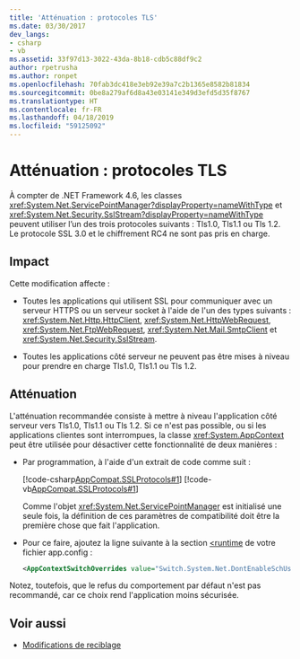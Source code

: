 ```yaml
---
title: 'Atténuation : protocoles TLS'
ms.date: 03/30/2017
dev_langs:
- csharp
- vb
ms.assetid: 33f97d13-3022-43da-8b18-cdb5c88df9c2
author: rpetrusha
ms.author: ronpet
ms.openlocfilehash: 70fab3dc418e3eb92e39a7c2b1365e8582b81834
ms.sourcegitcommit: 0be8a279af6d8a43e03141e349d3efd5d35f8767
ms.translationtype: HT
ms.contentlocale: fr-FR
ms.lasthandoff: 04/18/2019
ms.locfileid: "59125092"
---
```

# <a name="mitigation-tls-protocols"></a>Atténuation : protocoles TLS
À compter de .NET Framework 4.6, les classes <xref:System.Net.ServicePointManager?displayProperty=nameWithType> et <xref:System.Net.Security.SslStream?displayProperty=nameWithType> peuvent utiliser l’un des trois protocoles suivants : Tls1.0, Tls1.1 ou Tls 1.2. Le protocole SSL 3.0 et le chiffrement RC4 ne sont pas pris en charge.  
  
## <a name="impact"></a>Impact  
 Cette modification affecte :  
  
-   Toutes les applications qui utilisent SSL pour communiquer avec un serveur HTTPS ou un serveur socket à l'aide de l'un des types suivants : <xref:System.Net.Http.HttpClient>, <xref:System.Net.HttpWebRequest>, <xref:System.Net.FtpWebRequest>, <xref:System.Net.Mail.SmtpClient> et <xref:System.Net.Security.SslStream>.  
  
-   Toutes les applications côté serveur ne peuvent pas être mises à niveau pour prendre en charge Tls1.0, Tls1.1 ou Tls 1.2.  
  
## <a name="mitigation"></a>Atténuation  
 L'atténuation recommandée consiste à mettre à niveau l'application côté serveur vers Tls1.0, Tls1.1 ou Tls 1.2. Si ce n'est pas possible, ou si les applications clientes sont interrompues, la classe <xref:System.AppContext> peut être utilisée pour désactiver cette fonctionnalité de deux manières :  
  
-   Par programmation, à l'aide d'un extrait de code comme suit :  
  
     [!code-csharp[AppCompat.SSLProtocols#1](../../../samples/snippets/csharp/VS_Snippets_CLR/appcompat.sslprotocols/cs/program.cs#1)]
     [!code-vb[AppCompat.SSLProtocols#1](../../../samples/snippets/visualbasic/VS_Snippets_CLR/appcompat.sslprotocols/vb/module1.vb#1)]  
  
     Comme l'objet <xref:System.Net.ServicePointManager> est initialisé une seule fois, la définition de ces paramètres de compatibilité doit être la première chose que fait l'application.  
  
-   Pour ce faire, ajoutez la ligne suivante à la section [\<runtime](../../../docs/framework/configure-apps/file-schema/runtime/runtime-element.md) de votre fichier app.config :  
  
    ```xml  
    <AppContextSwitchOverrides value="Switch.System.Net.DontEnableSchUseStrongCrypto=true"/>  
    ```  
  
 Notez, toutefois, que le refus du comportement par défaut n'est pas recommandé, car ce choix rend l'application moins sécurisée.  
  
## <a name="see-also"></a>Voir aussi

- [Modifications de reciblage](../../../docs/framework/migration-guide/retargeting-changes-in-the-net-framework-4-6.md)
